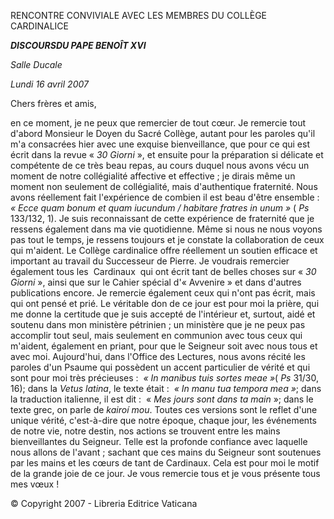 RENCONTRE CONVIVIALE AVEC LES MEMBRES DU COLLÈGE CARDINALICE

***DISCOURS******DU PAPE BENOÎT XVI***

*Salle Ducale*

*Lundi 16 avril 2007*

Chers frères et amis,

en ce moment, je ne peux que remercier de tout cœur. Je remercie tout d'abord Monsieur le Doyen du Sacré Collège, autant pour les paroles qu'il m'a consacrées hier avec une exquise bienveillance, que pour ce qui est écrit dans la revue « *30 Giorni* », et ensuite pour la préparation si délicate et compétente de ce très beau repas, au cours duquel nous avons vécu un moment de notre collégialité affective et effective ; je dirais même un moment non seulement de collégialité, mais d'authentique fraternité. Nous avons réellement fait l'expérience de combien il est beau d'être ensemble :  *« *Ecce quam bonum et quam iucundum / habitare fratres in unum* »* ( *Ps* 133/132, 1). Je suis reconnaissant de cette expérience de fraternité que je ressens également dans ma vie quotidienne. Même si nous ne nous voyons pas tout le temps, je ressens toujours et je constate la collaboration de ceux qui m'aident. Le Collège cardinalice offre réellement un soutien efficace et important au travail du Successeur de Pierre. Je voudrais remercier également tous les  Cardinaux  qui ont écrit tant de belles choses sur « *30 Giorni* », ainsi que sur le Cahier spécial d'« Avvenire » et dans d'autres publications encore. Je remercie également ceux qui n'ont pas écrit, mais qui ont pensé et prié. Le véritable don de ce jour est pour moi la prière, qui me donne la certitude que je suis accepté de l'intérieur et, surtout, aidé et soutenu dans mon ministère pétrinien ; un ministère que je ne peux pas accomplir tout seul, mais seulement en communion avec tous ceux qui m'aident, également en priant, pour que le Seigneur soit avec nous tous et avec moi. Aujourd'hui, dans l'Office des Lectures, nous avons récité les paroles d'un Psaume qui possèdent un accent particulier de vérité et qui sont pour moi très précieuses :  *« *In manibus tuis sortes meae* »*( *Ps* 31/30, 16); dans la *Vetus latina*, le texte était :  *« *In manu tua tempora mea* »*; dans la traduction italienne, il est dit :  « *Mes jours sont dans ta main* »; dans le texte grec, on parle de *kairoí mou*. Toutes ces versions sont le reflet d'une unique vérité, c'est-à-dire que notre époque, chaque jour, les événements de notre vie, notre destin, nos actions se trouvent entre les mains bienveillantes du Seigneur. Telle est la profonde confiance avec laquelle nous allons de l'avant ; sachant que ces mains du Seigneur sont soutenues par les mains et les cœurs de tant de Cardinaux. Cela est pour moi le motif de la grande joie de ce jour. Je vous remercie tous et je vous présente tous mes vœux !

© Copyright 2007 - Libreria Editrice Vaticana